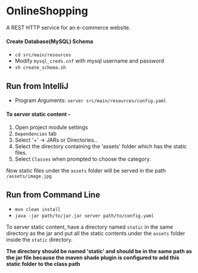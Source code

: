 # OnlineShopping
A REST HTTP service for an e-commerce website. 

#### Create Database(MySQL) Schema
* ```cd src/main/resources```
* Modify ```mysql_creds.cnf``` with mysql username and password
* ```sh create_schema.sh```


## Run from IntelliJ
* Program Arguments: ```server src/main/resources/config.yaml```

#### To server static content -
    
1) Open project module settings
2) `Dependencies` tab
3) Select '+' -> JARs or Directories..
4) Select the directory containing the 'assets' folder which has the static files.
5) Select `Classes` when prompted to choose the category.

Now static files under the `assets` folder will be served in the path `/assets/image.jpg`

## Run from Command Line
* ```mvn clean install```
* ```java -jar path/to/jar.jar server path/to/config.yaml```

To server static content, have a directory named `static` in the same directory as the jar and put all the static contents under the `assets` folder inside the `static` directory.

__The directory should be named 'static' and should be in the same path as the jar file because the maven shade plugin is configured to add this static folder to the class path__
